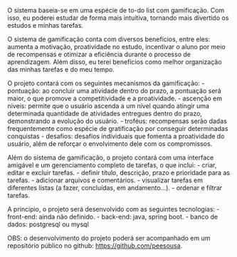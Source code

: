 O sistema baseia-se em uma espécie de to-do list com gamificação. Com isso, eu poderei estudar de forma mais intuitiva, tornando mais divertido os estudos e minhas tarefas.

O sistema de gamificação conta com diversos benefícios, entre eles: aumenta a motivação, proatividade no estudo, incentivar o aluno por meio de recompensas e otimizar a eficiência durante o processo de aprendizagem. Além disso, eu terei benefícios como melhor organização das minhas tarefas e do meu tempo.

O projeto contará com os seguintes mecanismos da gamificação:
    - pontuação: ao concluir uma atividade dentro do prazo, a pontuação será maior, o que promove a competitividade e a proatividade.
    - ascenção em níveis: permite que o usuário ascenda a um nível quando atingir uma determinada quantidade de atividades entregues dentro do prazo, demonstrando a evolução do usuário.
    - troféus: recompensas serão dadas frequentemente como espécie de gratificação por conseguir determinadas conquistas
    - desafios: desafios individuais que fomenta a proatividade do usuário, além de reforçar o envolvimento dele com os compromissos.

Além do sistema de gamificação, o projeto contará com uma interface amigável e um gerenciamento completo de tarefas, o que inclui:
    - criar, editar e excluir tarefas.
    - definir título, descrição, prazo e prioridade para as tarefas.
    - adicionar arquivos e comentários.
    - visualizar tarefas em diferentes listas (a fazer, concluídas, em andamento...).
    - ordenar e filtrar tarefas.

A princípio, o projeto será desenvolvido com as seguintes tecnologias:
    - front-end: ainda não definido.
    - back-end: java, spring boot.
    - banco de dados: postgresql ou mysql

OBS: o desenvolvimento do projeto poderá ser acompanhado em um repositório público no github: https://github.com/peesousa.
